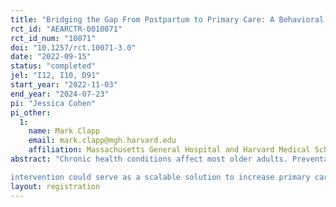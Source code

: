 ```yaml
---
title: "Bridging the Gap From Postpartum to Primary Care: A Behavioral Science Informed Intervention to Improve Chronic Disease Management Among Postpartum Women"
rct_id: "AEARCTR-0010071"
rct_id_num: "10071"
doi: "10.1257/rct.10071-3.0"
date: "2022-09-15"
status: "completed"
jel: "I12, I10, D91"
start_year: "2022-11-03"
end_year: "2024-07-23"
pi: "Jessica Cohen"
pi_other:
  1:
    name: Mark Clapp
    email: mark.clapp@mgh.harvard.edu
    affiliation: Massachusetts General Hospital and Harvard Medical School
abstract: "Chronic health conditions affect most older adults. Preventative medicine and risk management strategies, especially when applied earlier in life, are essential to altering the trajectory of a disease and ultimately improving health outcomes. Primary care providers (PCP) often provide most of these services, though younger adults are the least likely to receive primary care. This project leverages a period of high engagement and health activation during an individual's life (pregnancy) to nudge her toward use of primary care after the pregnancy episode. This randomized controlled trial will test the hypothesis that a behavioral science-informed intervention, incorporating defaults and salience, can increase rates of follow-up with a PCP after a delivery for individuals with hypertension, diabetes, obesity and mental illness. If successful, this
intervention could serve as a scalable solution to increase primary care use and preventative health services in a population that currently has low rates of engagement and utilization of these services."
layout: registration
---
```


